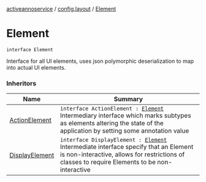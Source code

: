 [activeannoservice](../index.md) / [config.layout](index.md) / [Element](./-element.md)

# Element

`interface Element`

Interface for all UI elements, uses json polymorphic deserialization to map into actual UI elements.

### Inheritors

| Name | Summary |
|---|---|
| [ActionElement](-action-element.md) | `interface ActionElement : `[`Element`](./-element.md)<br>Intermediary interface which marks subtypes as elements altering the state of the application by setting some annotation value |
| [DisplayElement](-display-element.md) | `interface DisplayElement : `[`Element`](./-element.md)<br>Intermediate interface specify that an Element is non-interactive, allows for restrictions of classes to require Elements to be non-interactive |
